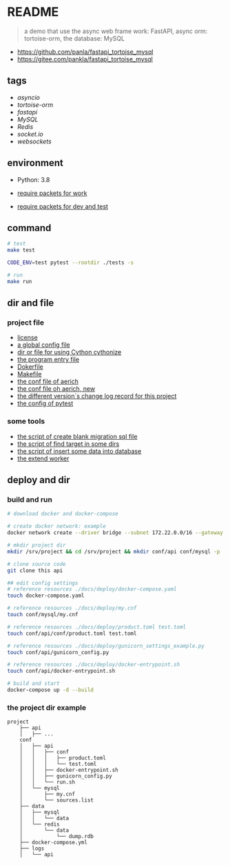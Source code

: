 # README

> a demo that use the async web frame work: FastAPI, async orm: tortoise-orm, the database: MySQL

- <https://github.com/panla/fastapi_tortoise_mysql>
- <https://gitee.com/pankla/fastapi_tortoise_mysql>

## tags

- *asyncio*
- *tortoise-orm*
- *fastapi*
- *MySQL*
- *Redis*
- *socket.io*
- *websockets*

## environment

- Python: 3.8

- [require packets for work](./mirrors/requirements.txt)
- [require packets for dev and test](./mirrors/requirements_dev.txt)

## command

```bash
# test
make test

CODE_ENV=test pytest --rootdir ./tests -s

# run
make run
```

## dir and file

### project file

- [license](./LICENSE)
- [a global config file](./config.py)
- [dir or file for using Cython cythonize](./build.txt)
- [the program entry file](./main.py)
- [Dokerfile](./Dockerfile)
- [Makefile](./Makefile)
- [the conf file of aerich](./aerich.ini)
- [the conf file oh aerich, new](./pyproject.toml)
- [the different version`s change log record for this project](./CHANGELOG.md)
- [the config of pytest](./pytest.ini)

### some tools

- [the script of create blank migration sql file](./tools/create_migration_template_file.py)
- [the script of find target in some dirs](./tools/find.py)
- [the script of insert some data into database](./tools/insert_data.py)
- [the extend worker](./tools/worker.py)

## deploy and dir

### build and run

```bash
# download docker and docker-compose

# create docker network: example
docker network create --driver bridge --subnet 172.22.0.0/16 --gateway 172.22.0.1 fastapi_net

# mkdir project dir
mkdir /srv/project && cd /srv/project && mkdir conf/api conf/mysql -p

# clone source code
git clone this api

## edit config settings
# reference resources ./docs/deploy/docker-compose.yaml
touch docker-compose.yaml

# reference resources ./docs/deploy/my.cnf
touch conf/mysql/my.cnf

# reference resources ./docs/deploy/product.toml test.toml
touch conf/api/conf/product.toml test.toml

# reference resources ./docs/deploy/gunicorn_settings_example.py
touch conf/api/gunicorn_config.py

# reference resources ./docs/deploy/docker-entrypoint.sh
touch conf/api/docker-entrypoint.sh

# build and start
docker-compose up -d --build
```

### the project dir example

```text
project
    ├── api
    │   ├── ...
    conf
    │   ├── api
    │   │   ├── conf
    │   │   │   ├── product.toml
    │   │   │   └── test.toml
    │   │   ├── docker-entrypoint.sh
    │   │   ├── gunicorn_config.py
    │   │   └── run.sh
    │   └── mysql
    │       ├── my.cnf
    │       └── sources.list
    ├── data
    │   ├── mysql
    │   │   └── data
    │   └── redis
    │       └── data
    │           └── dump.rdb
    ├── docker-compose.yml
    ├── logs
    │   └── api
```
